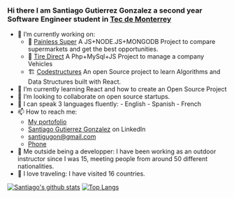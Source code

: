 ### Hi there I am Santiago Gutierrez Gonzalez a second year Software Engineer student in [Tec de Monterrey](https://tec.mx/es)

- 🔭 I’m currently working on:
    - :convenience_store: [Painless Super](https://painlesssuper.com)
        A JS+NODE.JS+MONGODB Project to compare supermarkets and get the best opportunities.
    - :red_car: [Tire Direct]()
        A Php+MySql+JS Project to manage a company Vehicles
    - :building_construction: [Codestructures]()
        An open Source project to learn Algorithms and Data Structures
        built with React.
- 🌱 I’m currently learning React and how to create an Open Source Project
- 👯 I’m looking to collaborate on open source startups.
- 💬 I can speak 3 languages fluently:
      - English
      - Spanish
      - French
- 📫 How to reach me:
    - [My portofolio]() 
    - [Santiago Gutierrez Gonzalez](https://www.linkedin.com/in/santiago-gutiérrez-gonzalez-9b7615203/) on LinkedIn
    - [santigugon@gmail.com](mailto:santigugon@gmail.com?subject=[GitHub]%20Contact:%20ReadMe)
    - [Phone](<a href="52 479 137-0321">)
- :carousel_horse: Me outside being a developper: I have been working as an outdoor instructor since I was 15, meeting people from
  around 50 different nationalities.
- :flight_departure: I love traveling: I have visited 16 countries.

 [![Santiago's github stats](https://github-readme-stats.vercel.app/api?username=santigugon&count_private=true&show_icons=true&theme=radical&hide_rank=false)](https://github.com/anuraghazra/github-readme-stats)
[![Top Langs](https://github-readme-stats.vercel.app/api/top-langs/?username=santigugon&layout=donut-vertical)](https://github.com/santigugon/github-readme-stats)
